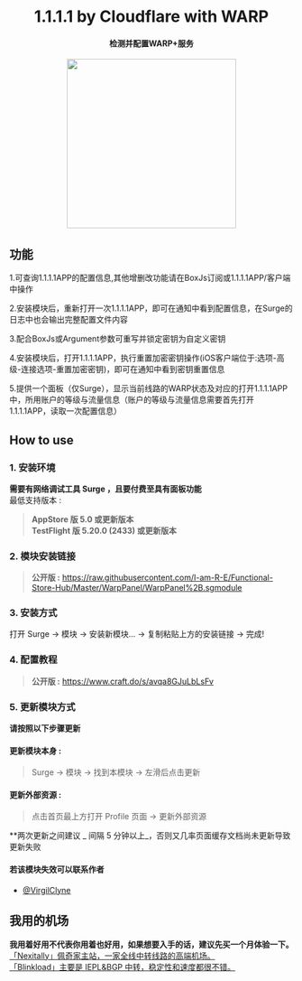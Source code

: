 <h1 align="center">1.1.1.1 by Cloudflare with WARP</h1>

<h4 align="center">检测并配置WARP+服务</h4>

<p align="center">
<img src="https://raw.githubusercontent.com/Rabbit-Spec/Surge/Master/Module/Spec/WARP/img/1.PNG" width="300"></img>
</p>

## 功能
1.可查询1.1.1.1APP的配置信息,其他增删改功能请在BoxJs订阅或1.1.1.1APP/客户端中操作<br>

2.安装模块后，重新打开一次1.1.1.1APP，即可在通知中看到配置信息，在Surge的日志中也会输出完整配置文件内容<br>

3.配合BoxJs或Argument参数可重写并锁定密钥为自定义密钥<br>

4.安装模块后，打开1.1.1.1APP，执行重置加密密钥操作(iOS客户端位于:选项-高级-连接选项-重置加密密钥)，即可在通知中看到密钥重置信息<br>

5.提供一个面板（仅Surge），显示当前线路的WARP状态及对应的打开1.1.1.1APP中，所用账户的等级与流量信息（账户的等级与流量信息需要首先打开1.1.1.1APP，读取一次配置信息）<br>

## How to use
### 1. 安装环境
**需要有网络调试工具 Surge ，且要付费至具有面板功能**<br>
最低支持版本 :<br>
>**AppStore 版 5.0 或更新版本**<br>
>**TestFlight 版 5.20.0 (2433) 或更新版本**

### 2. 模块安装链接
> **公开版 :** https://raw.githubusercontent.com/I-am-R-E/Functional-Store-Hub/Master/WarpPanel/WarpPanel%2B.sgmodule<br>

### 3. 安装方式
打开 Surge -> 模块 -> 安装新模块... -> 复制粘贴上方的安装链接 -> 完成!

### 4. 配置教程
> **公开版 :** https://www.craft.do/s/avqa8GJuLbLsFv<br>

### 5. 更新模块方式
**请按照以下步骤更新**<br>
#### 更新模块本身 : 
>Surge -> 模块 -> 找到本模块 -> 左滑后点击更新<br>
#### 更新外部资源 : 
>点击首页最上方打开 Profile 页面 -> 更新外部资源 <br>

**两次更新之间建议 _ 间隔 5 分钟以上_，否则又几率页面缓存文档尚未更新导致更新失败<br>

#### 若该模块失效可以联系作者
- [@VirgilClyne](https://github.com/VirgilClyne)

## 我用的机场
**我用着好用不代表你用着也好用，如果想要入手的话，建议先买一个月体验一下。**<br>
[「Nexitally」佩奇家主站，一家全线中转线路的高端机场。](https://naixii.com/signupbyemail.aspx?MemberCode=0b532ff85dda43e595fb1ae17843ae6d20211110231626) <br>
[「Blinkload」主要是 IEPL&BGP 中转，稳定性和速度都很不错。](https://blinkload.to/aff/CLnL) <br>
